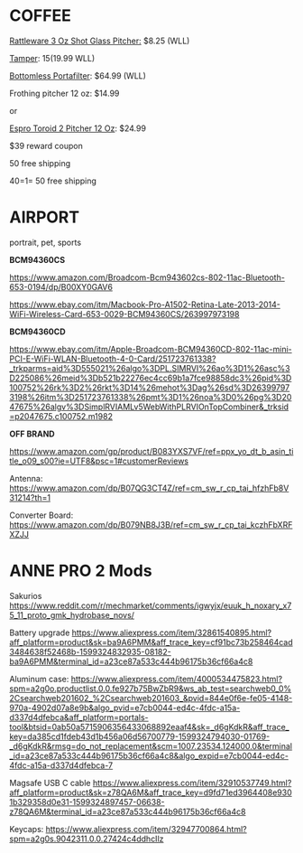 # COFFEE

[Rattleware 3 Oz Shot Glass Pitcher:](https://www.wholelattelove.com/products/rattleware-3-oz-shot-glass-pitcher) $8.25 (WLL)

[Tamper](https://www.wholelattelove.com/collections/tampers/products/rattleware-aluminum-tampers-58mm): $15 ($19.99 WLL)

[Bottomless Portafilter](https://www.wholelattelove.com/products/gaggia-bottomless-portafilter): $64.99 (WLL)

Frothing pitcher 12 oz: $14.99

or

[Espro Toroid 2 Pitcher 12 Oz](https://www.wholelattelove.com/collections/frothing-pitchers/products/espro-toroid-2-pitcher): $24.99

$39 reward  coupon

50 free shipping

40=1= 50 free shipping

# AIRPORT

portrait, pet, sports

**BCM94360CS**

https://www.amazon.com/Broadcom-Bcm943602cs-802-11ac-Bluetooth-653-0194/dp/B00XY0GAV6

https://www.ebay.com/itm/Macbook-Pro-A1502-Retina-Late-2013-2014-WiFi-Wireless-Card-653-0029-BCM94360CS/263997973198

**BCM94360CD** 

https://www.ebay.com/itm/Apple-Broadcom-BCM94360CD-802-11ac-mini-PCI-E-WiFi-WLAN-Bluetooth-4-0-Card/251723761338?_trkparms=aid%3D555021%26algo%3DPL.SIMRVI%26ao%3D1%26asc%3D225086%26meid%3Db521b22276ec4cc69b1a7fce98858dc3%26pid%3D100752%26rk%3D2%26rkt%3D14%26mehot%3Dag%26sd%3D263997973198%26itm%3D251723761338%26pmt%3D1%26noa%3D0%26pg%3D2047675%26algv%3DSimplRVIAMLv5WebWithPLRVIOnTopCombiner&_trksid=p2047675.c100752.m1982

**OFF BRAND**

https://www.amazon.com/gp/product/B083YXS7VF/ref=ppx_yo_dt_b_asin_title_o09_s00?ie=UTF8&psc=1#customerReviews

Antenna: https://www.amazon.com/dp/B07QG3CT4Z/ref=cm_sw_r_cp_tai_hfzhFb8V31214?th=1

Converter Board: https://www.amazon.com/dp/B079NB8J3B/ref=cm_sw_r_cp_tai_kczhFbXRFXZJJ



# ANNE PRO 2 Mods

Sakurios https://www.reddit.com/r/mechmarket/comments/igwyjx/euuk_h_noxary_x75_11_proto_gmk_hydrobase_novs/

Battery upgrade https://www.aliexpress.com/item/32861540895.html?aff_platform=product&sk=ba9A6PMM&aff_trace_key=cf91bc73b258464cad3484638f52468b-1599324832935-08182-ba9A6PMM&terminal_id=a23ce87a533c444b96175b36cf66a4c8

Aluminum case: https://www.aliexpress.com/item/4000534475823.html?spm=a2g0o.productlist.0.0.fe927b75BwZbR9&ws_ab_test=searchweb0_0%2Csearchweb201602_%2Csearchweb201603_&pvid=844e0f6e-fe05-4148-970a-4902d07a8e9b&algo_pvid=e7cb0044-ed4c-4fdc-a15a-d337d4dfebca&aff_platform=portals-tool&btsid=0ab50a5715906356433068892eaaf4&sk=_d6gKdkR&aff_trace_key=da385cd1fdeb43d1b456a06d56700779-1599324794030-01769-_d6gKdkR&rmsg=do_not_replacement&scm=1007.23534.124000.0&terminal_id=a23ce87a533c444b96175b36cf66a4c8&algo_expid=e7cb0044-ed4c-4fdc-a15a-d337d4dfebca-7

Magsafe USB C cable https://www.aliexpress.com/item/32910537749.html?aff_platform=product&sk=z78QA6M&aff_trace_key=d9fd71ed3964408e9301b329358d0e31-1599324897457-06638-z78QA6M&terminal_id=a23ce87a533c444b96175b36cf66a4c8

Keycaps: https://www.aliexpress.com/item/32947700864.html?spm=a2g0s.9042311.0.0.27424c4ddhcIlz
